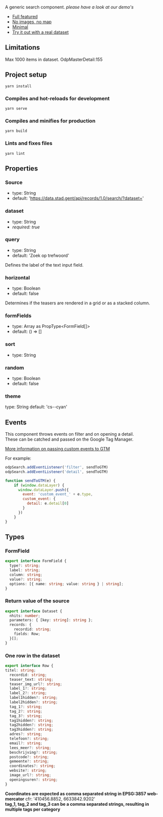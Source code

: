 A generic search component.
*please have a look at our demo's*

* [Full featured](./demo/full.html)
* [No images, no map](./demo/no-image.html)
* [Minimal](./demo/minimal.html)
* [Try it out with a real dataset](./demo/index.html)

## Limitations

Max 1000 items in dataset. OdpMasterDetail:155

## Project setup
```
yarn install
```

### Compiles and hot-reloads for development
```
yarn serve
```

### Compiles and minifies for production
```
yarn build
```

### Lints and fixes files
```
yarn lint
```

## Properties

### Source

* type: String
* default: 'https://data.stad.gent/api/records/1.0/search/?dataset='

### dataset

* type: String
* *required: true*

### query

* type: String
* default: 'Zoek op trefwoord'

Defines the label of the text input field.

### horizontal

* type: Boolean
* default: false

Determines if the teasers are rendered in a grid or as a stacked column.

### formFields

* type: Array as PropType<FormField[]>
* default: () => []

### sort

* type: String

### random

* type: Boolean
* default: false

### theme

type: String
default: 'cs--cyan'

## Events

This component throws events on filter and on opening a detail.  
These can be catched and passed on the Google Tag Manager.

[More information on passing custom events to GTM](https://www.simoahava.com/analytics/track-interactions-in-shadow-dom-google-tag-manager/)

For example:

```js
odpSearch.addEventListener('filter', sendToGTM)
odpSearch.addEventListener('detail', sendToGTM)

function sendToGTM(e) {
    if (window.dataLayer) {
      window.dataLayer.push({
        event: 'custom_event_' + e.type,
        custom_event: {
          detail: e.detail[0]
        }
      })
    }
}
```

## Types

### FormField 

```ts
export interface FormField {
  type?: string;
  label: string;
  column: string;
  value?: string;
  options: [{ name: string; value: string } | string];
}
```

### Return value of the source

```ts
export interface Dataset {
  nhits: number;
  parameters: { [key: string]: string };
  records: {
    recordid: string;
    fields: Row;
  }[];
}
```

### One row in the dataset

```ts
export interface Row {
titel: string;
  recordid: string;
  teaser_text: string;
  teaser_img_url?: string;
  label_1?: string;
  label_2?: string;
  label1hidden?: string;
  label2hidden?: string;
  tag_1?: string;
  tag_2?: string;
  tag_3?: string;
  tag1hidden?: string;
  tag2hidden?: string;
  tag3hidden?: string;
  adres?: string;
  telefoon?: string;
  email?: string;
  lees_meer?: string;
  beschrijving?: string;
  postcode?: string;
  gemeente?: string;
  coordinates?: string;
  website?: string;
  image_url?: string;
  openingsuren?: string;
}
```

**Coordinates are expected as comma separated string in  EPSG:3857 web-mercator** cfr: '410456.8852, 6633842.9202'  
**tag_1, tag_2 and tag_3 can be a comma separated strings, resulting in multiple tags per category**
